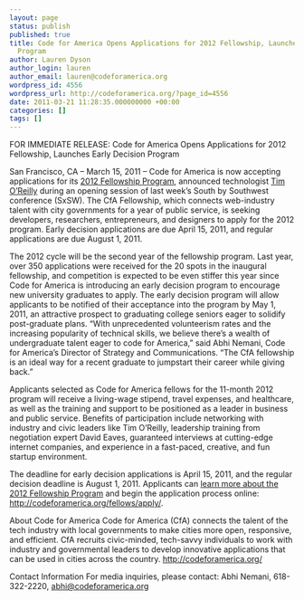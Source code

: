 ```yaml
---
layout: page
status: publish
published: true
title: Code for America Opens Applications for 2012 Fellowship, Launches Early Decision
  Program
author: Lauren Dyson
author_login: lauren
author_email: lauren@codeforamerica.org
wordpress_id: 4556
wordpress_url: http://codeforamerica.org/?page_id=4556
date: 2011-03-21 11:28:35.000000000 +00:00
categories: []
tags: []
---
```

FOR IMMEDIATE RELEASE:
Code for America Opens Applications for 2012 Fellowship, Launches Early Decision Program

San Francisco, CA – March 15, 2011 – Code for America is now accepting applications for its <a href="http://www.codeforamerica.org/fellows/">2012 Fellowship Program</a>, announced technologist <a href="http://blogs.forbes.com/davidewalt/2011/03/11/tim-oreilly-speaks-at-sxsw/">Tim O’Reilly</a> during an opening session of last week’s South by Southwest conference (SxSW). The CfA Fellowship, which connects web-industry talent with city governments for a year of public service, is seeking developers, researchers, entrepreneurs, and designers to apply for the 2012 program. Early decision applications are due April 15, 2011, and regular applications are due August 1, 2011.

The 2012 cycle will be the second year of the fellowship program. Last year, over 350 applications were received for the 20 spots in the inaugural fellowship, and competition is expected to be even stiffer this year since Code for America is introducing an early decision program to encourage new university graduates to apply. The early decision program will allow applicants to be notified of their acceptance into the program by May 1, 2011, an attractive prospect to graduating college seniors eager to solidify post-graduate plans. “With unprecedented volunteerism rates and the increasing popularity of technical skills, we believe there’s a wealth of undergraduate talent eager to code for America,” said Abhi Nemani, Code for America’s Director of Strategy and Communications. “The CfA fellowship is an ideal way for a recent graduate to jumpstart their career while giving back.”

Applicants selected as Code for America fellows for the 11-month 2012 program will receive a living-wage stipend, travel expenses, and healthcare, as well as the training and support to be positioned as a leader in business and public service. Benefits of participation include networking with industry and civic leaders like Tim O’Reilly, leadership training from negotiation expert David Eaves, guaranteed interviews at cutting-edge internet companies, and experience in a fast-paced, creative, and fun startup environment.

The deadline for early decision applications is April 15, 2011, and the regular decision deadline is August 1, 2011. Applicants can <a href="http://codeforamerica.org/fellows/">learn more about the 2012 Fellowship Program</a> and begin the application process online: <a href="http://codeforamerica.org/fellows/apply/">http://codeforamerica.org/fellows/apply/</a>.

About Code for America
Code for America (CfA) connects the talent of the tech industry with local governments to make cities more open, responsive, and efficient. CfA recruits civic-minded, tech-savvy individuals to work with industry and governmental leaders to develop innovative applications that can be used in cities across the country. <a href="http://codeforamerica.org/">http://codeforamerica.org/</a>

Contact Information
For media inquiries, please contact: Abhi Nemani, 618-322-2220, abhi@codeforamerica.org

###
